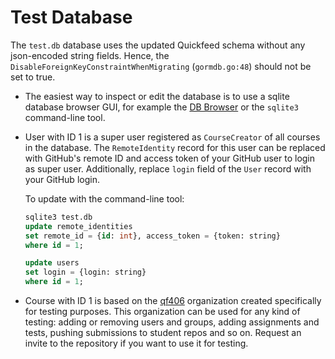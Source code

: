 # Test Database

The `test.db` database uses the updated Quickfeed schema without any json-encoded string fields.
Hence, the `DisableForeignKeyConstraintWhenMigrating` (`gormdb.go:48`) should not be set to true.

- The easiest way to inspect or edit the database is to use a sqlite database browser GUI, for example the [DB Browser](https://sqlitebrowser.org/) or the `sqlite3` command-line tool.

- User with ID 1 is a super user registered as `CourseCreator` of all courses in the database.
  The `RemoteIdentity` record for this user can be replaced with GitHub's remote ID and access token of your GitHub user to login as super user. Additionally, replace `login` field of the `User` record with your GitHub login.
  
  To update with the command-line tool:

  ```sql
  sqlite3 test.db
  update remote_identities
  set remote_id = {id: int}, access_token = {token: string}
  where id = 1;

  update users
  set login = {login: string}
  where id = 1;
  ```

- Course with ID 1 is based on the [qf406](https://github.com/qf406) organization created specifically for testing purposes.
  This organization can be used for any kind of testing: adding or removing users and groups, adding assignments and tests, pushing submissions to student repos and so on.
  Request an invite to the repository if you want to use it for testing.
